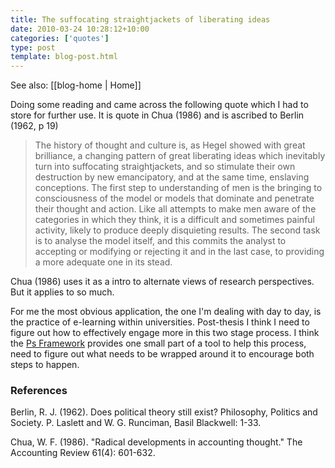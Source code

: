 ```yaml
---
title: The suffocating straightjackets of liberating ideas
date: 2010-03-24 10:28:12+10:00
categories: ['quotes']
type: post
template: blog-post.html
---
```


See also: [[blog-home | Home]]

Doing some reading and came across the following quote which I had to store for further use. It is quote in Chua (1986) and is ascribed to Berlin (1962, p 19)

> The history of thought and culture is, as Hegel showed with great brilliance, a changing pattern of great liberating ideas which inevitably turn into suffocating straightjackets, and so stimulate their own destruction by new emancipatory, and at the same time, enslaving conceptions. The first step to understanding of men is the bringing to consciousness of the model or models that dominate and penetrate their thought and action. Like all attempts to make men aware of the categories in which they think, it is a difficult and sometimes painful activity, likely to produce deeply disquieting results. The second task is to analyse the model itself, and this commits the analyst to accepting or modifying or rejecting it and in the last case, to providing a more adequate one in its stead.

Chua (1986) uses it as a intro to alternate views of research perspectives. But it applies to so much.

For me the most obvious application, the one I'm dealing with day to day, is the practice of e-learning within universities. Post-thesis I think I need to figure out how to effectively engage more in this two stage process. I think the [Ps Framework](/blog2/publications/the-ps-framework-mapping-the-landscape-for-the-plescquni-project/) provides one small part of a tool to help this process, need to figure out what needs to be wrapped around it to encourage both steps to happen.

### References

Berlin, R. J. (1962). Does political theory still exist? Philosophy, Politics and Society. P. Laslett and W. G. Runciman, Basil Blackwell: 1-33.

Chua, W. F. (1986). "Radical developments in accounting thought." The Accounting Review 61(4): 601-632.
